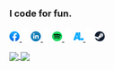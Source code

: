 ### I code for fun.
<p float="left">
  <a href="">
	  <img src="https://github.com/uiriansan/uiriansan/blob/master/facebook.png" width="18px" />
  </a>
  <img src="https://github.com/uiriansan/uiriansan/blob/master/sep.png"/>
  <a href="">
	  <img src="https://github.com/uiriansan/uiriansan/blob/master/linkedin.png" width="18px" />
  </a>
  <img src="https://github.com/uiriansan/uiriansan/blob/master/sep.png"/>
  <a href="">
	  <img src="https://github.com/uiriansan/uiriansan/blob/master/spotify.png" width="18px" />
  </a>
  <img src="https://github.com/uiriansan/uiriansan/blob/master/sep.png"/>
  <a href="">
	  <img src="https://github.com/uiriansan/uiriansan/blob/master/anilist.png" width="18px" />
  </a>
  <img src="https://github.com/uiriansan/uiriansan/blob/master/sep.png"/>
  <a href="">
	  <img src="https://github.com/uiriansan/uiriansan/blob/master/steam.png" width="18px" />
  </a>
</p>
   
<a href="https://github.com/anuraghazra/github-readme-stats">
  <img height=200 align="center" src="https://github-readme-stats.vercel.app/api?username=uiriansan&layout=compact&theme=transparent&langs_count=10&hide_border=true&custom_title=Stats&title_color=ca7690&text_color=97ce95&card_width=350" />
</a>
<a href="https://github.com/anuraghazra/convoychat">
  <img height=200 align="center" src="https://github-readme-stats.vercel.app/api/top-langs/?username=uiriansan&layout=compact&theme=transparent&langs_count=10&hide_border=true&title_color=ca7690&text_color=97ce95&card_width=320" />
</a>
